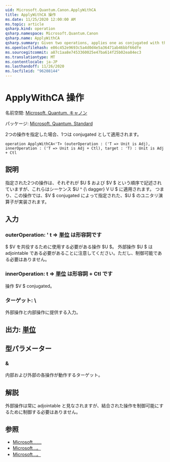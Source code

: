 ```yaml
---
uid: Microsoft.Quantum.Canon.ApplyWithCA
title: ApplyWithCA 操作
ms.date: 11/25/2020 12:00:00 AM
ms.topic: article
qsharp.kind: operation
qsharp.namespace: Microsoft.Quantum.Canon
qsharp.name: ApplyWithCA
qsharp.summary: Given two operations, applies one as conjugated with the other.
ms.openlocfilehash: e86c452e9693c5a4d0d4e5a36471ab46bbf66dfe
ms.sourcegitcommit: a87c1aa8e7453360025e47ba614f25b02ea84ec3
ms.translationtype: MT
ms.contentlocale: ja-JP
ms.lasthandoff: 11/26/2020
ms.locfileid: "96208144"
---
```

# <a name="applywithca-operation"></a>ApplyWithCA 操作

名前空間: [Microsoft. Quantum. キャノン](xref:Microsoft.Quantum.Canon)

パッケージ: [Microsoft. Quantum. Standard](https://nuget.org/packages/Microsoft.Quantum.Standard)


2つの操作を指定した場合、1つは conjugated として適用されます。

```qsharp
operation ApplyWithCA<'T> (outerOperation : ('T => Unit is Adj), innerOperation : ('T => Unit is Adj + Ctl), target : 'T) : Unit is Adj + Ctl
```


## <a name="description"></a>説明

指定された2つの操作は、それぞれが $U $ および $V $ という順序で記述されていますが、これらはシーケンス $U ^ {\ dagger} V U $ に適用されます。 つまり、この操作では、$V $ conjugated によって指定された、$U $ のユニタリ演算子が実装されます。

## <a name="input"></a>入力

### <a name="outeroperation--t--unit--is-adj"></a>outerOperation: ' t => [単位](xref:microsoft.quantum.lang-ref.unit)  は形容詞です

$ $V を共役するために使用する必要がある操作 $U $。 外部操作 $U $ は adjointable である必要があることに注意してください。ただし、制御可能である必要はありません。


### <a name="inneroperation--t--unit--is-adj--ctl"></a>innerOperation: t => [単位](xref:microsoft.quantum.lang-ref.unit)  は形容詞 + Ctl です

操作 $V $ conjugated。


### <a name="target--t"></a>ターゲット: \

外部操作と内部操作に提供する入力。



## <a name="output--unit"></a>出力: [単位](xref:microsoft.quantum.lang-ref.unit)



## <a name="type-parameters"></a>型パラメーター

### <a name="t"></a>&

内部および外部の各操作が動作するターゲット。

## <a name="remarks"></a>解説

外部操作は常に adjointable と見なされますが、結合された操作を制御可能にするために制御する必要はありません。

## <a name="see-also"></a>参照

- [Microsoft.......](xref:Microsoft.Quantum.Canon.ApplyWith)
- [Microsoft...。](xref:Microsoft.Quantum.Canon.ApplyWithA)
- [Microsoft...。](xref:Microsoft.Quantum.Canon.ApplyWithC)